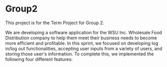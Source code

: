 # Group2

This project is for the Term Project for Group 2.

We are developing a software application for the WSU Inc. Wholesale Food Distribution company to help them meet their business needs to become more efficient and profitable. In this sprint, we focused on developing log in/log out functionalities, accepting user inputs from a variety of users, and storing those user's information. To complete this, we implemented the following four different features:

